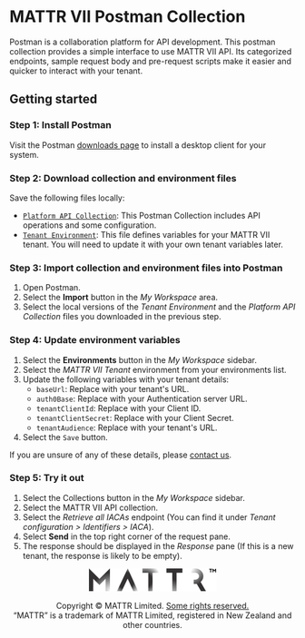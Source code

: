 # MATTR VII Postman Collection

Postman is a collaboration platform for API development. This postman collection provides a simple interface to use MATTR VII API. Its categorized endpoints, sample request body and pre-request scripts make it easier and quicker to interact with your tenant.

## Getting started

### Step 1: Install Postman

Visit the Postman [downloads page](https://www.postman.com/downloads/) to install a desktop client for your system.

### Step 2: Download collection and environment files

Save the following files locally:
- [`Platform API Collection`](./platform-v12.1.0-postman-collection.json): This Postman Collection includes API operations and some configuration.
- [`Tenant Environment`](./mattr-vii.postman_environment.json): This file defines variables for your MATTR VII tenant. You will need to update it with your own tenant variables later.

### Step 3: Import collection and environment files into Postman

1. Open Postman.
2. Select the **Import** button in the _My Workspace_ area.
3. Select the local versions of the _Tenant Environment_ and the _Platform API Collection_ files you downloaded in the previous step.

### Step 4: Update environment variables
   
1. Select the **Environments** button in the _My Workspace_ sidebar.
2. Select the _MATTR VII Tenant_ environment from your environments list.
3. Update the following variables with your tenant details:
   - `baseUrl`: Replace with your tenant's URL.
   - `auth0Base`: Replace with your Authentication server URL.
   - `tenantClientId`: Replace with your Client ID.
   - `tenantClientSecret`: Replace with your Client Secret.
   - `tenantAudience`: Replace with your tenant's URL.
4. Select the `Save` button.

If you are unsure of any of these details, please [contact us](mailto:dev-support@mattr.global).

### Step 5: Try it out

1. Select the Collections button in the _My Workspace_ sidebar.
2. Select the MATTR VII API collection.
3. Select the _Retrieve all IACAs_ endpoint (You can find it under _Tenant configuration > Identifiers > IACA_).
4. Select **Send** in the top right corner of the request pane.
5. The response should be displayed in the _Response_ pane (If this is a new tenant, the response is likely to be empty).

<p align="center"><a href="https://mattr.global" target="_blank"><img height="40px" src ="../docs/assets/mattr-logo-tm.svg"></a></p><p align="center">Copyright © MATTR Limited. <a href="./LICENSE">Some rights reserved.</a><br/>“MATTR” is a trademark of MATTR Limited, registered in New Zealand and other countries.</p>
